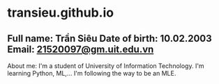 # transieu.github.io
Full name: Trần Siêu
Date of birth: 10.02.2003
Email: 21520097@gm.uit.edu.vn
----------------------------------
About me:
I'm a student of University of Information Technology.
I'm learning Python, ML,... I'm following the way to be an MLE.

